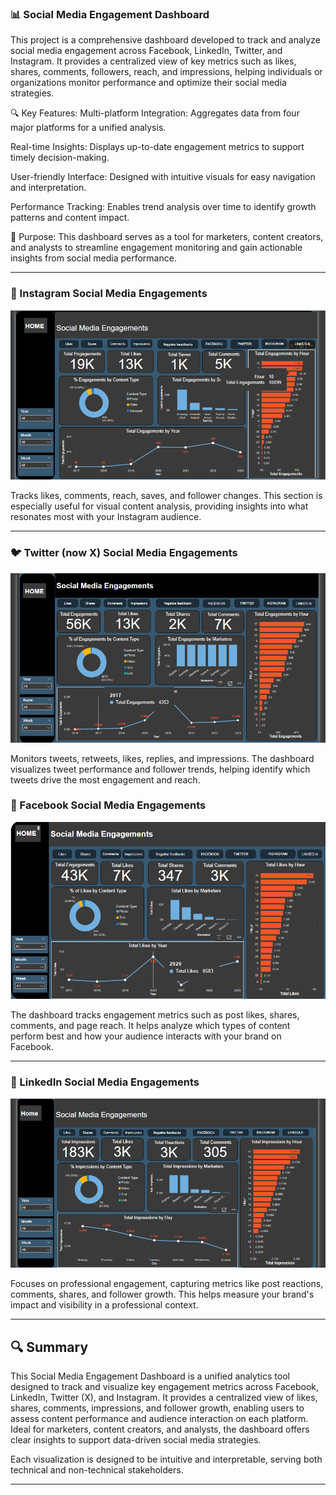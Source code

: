 ### 📊 Social Media Engagement Dashboard
This project is a comprehensive dashboard developed to track and analyze social media engagement across Facebook, LinkedIn, Twitter, and Instagram. It provides a centralized view of key metrics such as likes, shares, comments, followers, reach, and impressions, helping individuals or organizations monitor performance and optimize their social media strategies.

🔍 Key Features:
Multi-platform Integration: Aggregates data from four major platforms for a unified analysis.

Real-time Insights: Displays up-to-date engagement metrics to support timely decision-making.

User-friendly Interface: Designed with intuitive visuals for easy navigation and interpretation.

Performance Tracking: Enables trend analysis over time to identify growth patterns and content impact.

🚀 Purpose:
This dashboard serves as a tool for marketers, content creators, and analysts to streamline engagement monitoring and gain actionable insights from social media performance.


---

### 📸 Instagram Social Media Engagements

![Distribution of Target Variable](Instagram.png)

Tracks likes, comments, reach, saves, and follower changes. This section is especially useful for visual content analysis, providing insights into what resonates most with your Instagram audience.



---

### 🐦 Twitter (now X) Social Media Engagements

![Temporal Analysis](Twitter.png)

Monitors tweets, retweets, likes, replies, and impressions. The dashboard visualizes tweet performance and follower trends, helping identify which tweets drive the most engagement and reach.

### 📘 Facebook Social Media Engagements

![Correlation Heatmap](facebook.png)

The dashboard tracks engagement metrics such as post likes, shares, comments, and page reach. It helps analyze which types of content perform best and how your audience interacts with your brand on Facebook.

---

### 🔗 LinkedIn Social Media Engagements

![Categorical Feature Breakdown](Linkedln.png)

Focuses on professional engagement, capturing metrics like post reactions, comments, shares, and follower growth. This helps measure your brand's impact and visibility in a professional context.

---

## 🔍 Summary

This Social Media Engagement Dashboard is a unified analytics tool designed to track and visualize key engagement metrics across Facebook, LinkedIn, Twitter (X), and Instagram. It provides a centralized view of likes, shares, comments, impressions, and follower growth, enabling users to assess content performance and audience interaction on each platform. Ideal for marketers, content creators, and analysts, the dashboard offers clear insights to support data-driven social media strategies.

Each visualization is designed to be intuitive and interpretable, serving both technical and non-technical stakeholders.

---
